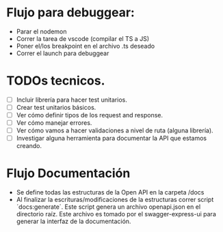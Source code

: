 # Flujo para debuggear:
- Parar el nodemon
- Correr la tarea de vscode (compilar el TS a JS)
- Poner el/los breakpoint en el archivo .ts deseado
- Correr el launch para debuggear

# TODOs tecnicos.
- [ ] Incluir librería para hacer test unitarios.
- [ ] Crear test unitarios básicos.
- [ ] Ver cómo definir tipos de los request and response.
- [ ] Ver cómo manejar errores.
- [ ] Ver cómo vamos a hacer validaciones a nivel de ruta (alguna librería).
- [ ] Investigar alguna herramienta para documentar la API que estamos creando.

# Flujo Documentación
- Se define todas las estructuras de la Open API en la carpeta /docs
- Al finalizar la escrituras/modificaciones de la estructuras correr script ´docs:generate´. Este script genera un archivo openapi.json en el directorio raíz. Este archivo es tomado por el swagger-express-ui para generar la interfaz de la documentación.